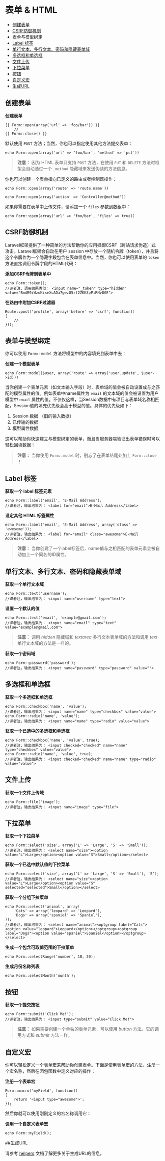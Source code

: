 # 表单 & HTML

- [创建表单](#opening-a-form)
- [CSRF防御机制](#csrf-protection)
- [表单与模型绑定](#form-model-binding)
- [Label 标签](#labels)
- [单行文本、多行文本、密码和隐藏表单域](#text)
- [多选框和单选框](#checkboxes-and-radio-buttons)
- [文件上传](#file-input)
- [下拉菜单](#drop-down-lists)
- [按钮](#buttons)
- [自定义宏](#custom-macros)
- [生成URL](#generating-urls)

<a name="opening-a-form"></a>
## 创建表单

**创建表单**

	{{ Form::open(array('url' => 'foo/bar')) }}
		//
	{{ Form::close() }}

默认使用 `POST` 方法；当然，你也可以指定使用其他方法提交表单：

	echo Form::open(array('url' => 'foo/bar', 'method' => 'put'))

> **注意：** 因为 HTML 表单只支持 `POST` 方法，在使用 `PUT` 和 `DELETE` 方法时框架会自动通过一个 `_method` 隐藏域来发送伪装的方法信息。

你也可以创建一个表单指向已定义的路由或者控制器操作：

	echo Form::open(array('route' => 'route.name'))

	echo Form::open(array('action' => 'Controller@method'))

如果你需要在表单中上传文件，请添加一个 `files` 参数到数组中：

	echo Form::open(array('url' => 'foo/bar', 'files' => true))

<a name="csrf-protection"></a>
## CSRF防御机制

Laravel框架提供了一种简单的方法帮助你的应用抵御CSRF（跨站请求伪造）式攻击。Laravel框架会自动在用户 session 中存放一个随机令牌（token），并且将这个令牌作为一个隐藏字段包含在表单信息中。当然，你也可以使用表单的 `token` 方法直接调用令牌字段的HTML代码：

**添加CSRF令牌到表单中**

	echo Form::token();
	//译者注，调用结果类似： <input name="_token" type="hidden" value="BndR9iWzoKiseXuADa7gwzG5zf2ZKK3pPiRNvOGE">

**在路由中附加CSRF过滤器**

	Route::post('profile', array('before' => 'csrf', function()
	{
		//
	}));

<a name="form-model-binding"></a>
## 表单与模型绑定

你可以使用 `Form::model` 方法将模型中的内容填充到表单中去：

**创建一个模型表单**

	echo Form::model($user, array('route' => array('user.update', $user->id)))

当你创建一个表单元素（如文本输入字段）时，表单域的值会被自动设置成与之匹配的模型属性的值。例如表单中name属性为 `email` 的文本域的值会被设置为用户模型中 `email` 属性的值。不仅仅这样，当Session数据中有项目与表单域名称相匹配，Session值的填充优先级会高于模型的值。具体的优先级如下：

1. Session 数据 （旧的输入数据）
2. 已传输的数据
3. 模型属性数据

这可以帮助你快速建立与模型绑定的表单，而且当服务器端验证出表单错误时可以轻松回填数据！

> **注意：** 当你使用 `Form::model` 时，别忘了在表单结尾处加上 `Form::close` ！

<a name="labels"></a>
## Label 标签

**获取一个 label 标签元素**

	echo Form::label('email', 'E-Mail Address');
	//译者注，输出结果为： <label for="email">E-Mail Address</label>

**设定其他 HTML 标签属性**

	echo Form::label('email', 'E-Mail Address', array('class' => 'awesome'));
	//译者注，输出结果为： <label for="email" class="awesome">E-Mail Address</label>

> **注意：** 当你创建了一个label标签后，name值与之相匹配的表单元素会被自动加上一个同名的ID属性。

<a name="text"></a>
## 单行文本、多行文本、密码和隐藏表单域

**获取一个单行文本域**

	echo Form::text('username');
	//译者注，输出结果为： <input name="username" type="text">

**设置一个默认的值**

	echo Form::text('email', 'example@gmail.com');
	//译者注，输出结果为： <input name="email" type="text" value="example@gmail.com">

> **注意：** 调用 *hidden* 隐藏域和 *textarea* 多行文本表单域的方法和调用 *text* 单行文本域的方法是一样的。

**获取一个密码域**

	echo Form::password('password');
	//译者注，输出结果为： <input name="password" type="password" value="">

<a name="checkboxes-and-radio-buttons"></a>
## 多选框和单选框

**获取一个多选框和单选框**

	echo Form::checkbox('name', 'value');
	//译者注，输出结果为： <input name="name" type="checkbox" value="value">
	echo Form::radio('name', 'value');
	//译者注，输出结果为： <input name="name" type="radio" value="value">

**获取一个已选中的多选框和单选框**

	echo Form::checkbox('name', 'value', true);
	//译者注，输出结果为： <input checked="checked" name="name" type="checkbox" value="value">
	echo Form::radio('name', 'value', true);
	//译者注，输出结果为： <input checked="checked" name="name" type="radio" value="value">

<a name="file-input"></a>
## 文件上传

**获取一个文件上传域**

	echo Form::file('image');
	//译者注，输出结果为： <input name="image" type="file">

<a name="drop-down-lists"></a>
## 下拉菜单

**获取一个下拉菜单**

	echo Form::select('size', array('L' => 'Large', 'S' => 'Small'));
	//译者注，输出结果为： <select name="size"><option value="L">Large</option><option value="S">Small</option></select>

**获取一个已选中默认值的下拉菜单**

	echo Form::select('size', array('L' => 'Large', 'S' => 'Small'), 'S');
	//译者注，输出结果为： <select name="size"><option value="L">Large</option><option value="S" selected="selected">Small</option></select>

**获取一个分组下拉菜单**

	echo Form::select('animal', array(
		'Cats' => array('leopard' => 'Leopard'),
		'Dogs' => array('spaniel' => 'Spaniel'),
	));
	//译者注，输出结果为： <select name="animal"><optgroup label="Cats"><option value="leopard">Leopard</option></optgroup><optgroup label="Dogs"><option value="spaniel">Spaniel</option></optgroup></select>

**生成一个包含可取值范围的下拉菜单**

    echo Form::selectRange('number', 10, 20);

**生成月份名称列表**

    echo Form::selectMonth('month');

<a name="buttons"></a>
## 按钮

**获取一个提交按钮**

	echo Form::submit('Click Me!');
	//译者注，输出结果为： <input type="submit" value="Click Me!">

> **注意：** 如果需要创建一个单独的表单元素，可以使用 *button* 方法。它的调用方式和 *submit* 方法一样。

<a name="custom-macros"></a>
## 自定义宏

你可以轻松定义一个表单宏来帮助你创建表单。下面是使用表单宏的方法，注册一个宏名称，然后在闭包函数中定义对应的操作：

**注册一个表单宏**

	Form::macro('myField', function()
	{
		return '<input type="awesome">';
	});

然后你就可以使用刚刚定义的宏名称调用它：

**调用一个自定义表单宏**

	echo Form::myField();


<a name="generating-urls"></a>
##生成URL

请参考 [helpers](/docs/helpers#urls) 文档了解更多关于生成URL的信息。
